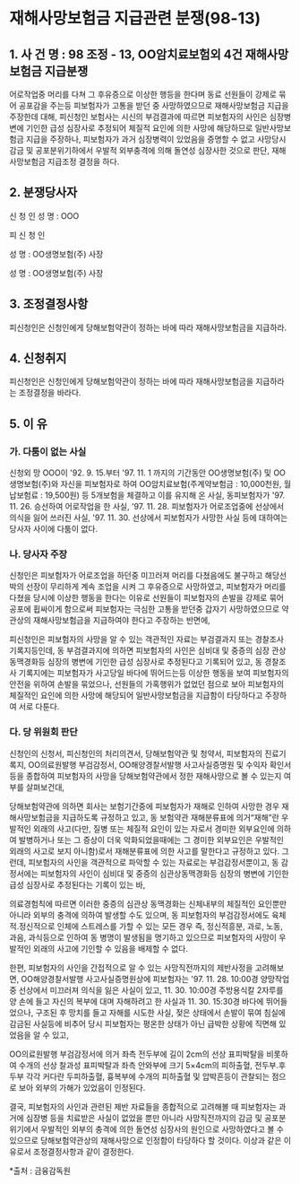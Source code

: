 # 재해사망보험금 지급관련 분쟁(98-13)

## 1. 사 건 명 : 98 조정 - 13, OO암치료보험외 4건 재해사망보험금 지급분쟁

어로작업중 머리를 다쳐 그 후유증으로 이상한 행등을 한다며 동료 선원들이 강제로 묶어 공포감을 주는등 피보험자가 고통을 받던 중 사망하였으므로 재해사망보험금  지급을 주장한데 대해, 피신청인 보험사는 시신의 부검결과에 따르면 피보험자의 사인은 심장병변에 기인한 급성 심장사로 추정되어 체질적 요인에 의한 사망에 해당하므로 일반사망보험금 지급을 주장하나, 피보험자가 과거 심장병력이 있었음을 증명할 수 없고 사망당시 감금 및 공포분위기하에서 우발적 외부충격에 의해 돌연성 심장사한 것으로 판단, 재해사망보험금 지급조정 결정을 하다.

## 2. 분쟁당사자

신  청  인   성  명 : OOO 

피 신 청 인  

성  명 : OO생명보험(주) 사장
             
성  명 : OO생명보험(주) 사장

## 3. 조정결정사항

피신청인은 신청인에게 당해보험약관이 정하는 바에 따라 재해사망보험금을 지급하라.

## 4. 신청취지

피신청인은 신청인에게 당해보험약관이 정하는 바에 따라 재해사망보험금을 지급하라는 조정결정을 바라다.


## 5. 이     유

### 가. 다툼이 없는 사실

신청외 망 OOO이 '92. 9. 15.부터 '97. 11. 1 까지의 기간동안 OO생명보험(주) 및 OO생명보험(주)와 자신을 피보험자로 하여 OO암치료보험(주계약보험금 : 10,000천원, 월납보험료 : 19,500원) 등 5개보험을 체결하고 이를 유지해 온 사실, 동피보험자가 '97. 11. 26. 승선하여 어로작업을 한 사실, '97. 11. 28. 피보험자가 어로조업중에 선상에서 의식을 잃어 쓰러진 사실, '97. 11. 30. 선상에서 피보험자가 사망한 사실 등에 대하여는 당사자 사이에 다툼이 없다.
                               
### 나. 당사자 주장

신청인은 피보험자가 어로조업을 하던중 미끄러져 머리를 다쳤음에도 불구하고 해당선박의 선장이 무리하게 계속 조업을 시켜 그 후유증으로 사망하였고, 피보험자가 머리를 다쳤을 당시에 이상한 행동을 한다는 이유로 선원들이 피보험자의 손발을 강제로 묶어 공포에 휩싸이게 함으로써 피보험자는 극심한 고통을 받던중 갑자기 사망하였으므로 약관상의 재해사망보험금을 지급하여야 한다고 주장하는 반면에,

피신청인은 피보험자의 사망을 알 수 있는 객관적인 자료는 부검결과지 또는 경찰조사 기록지등인데, 동 부검결과지에 의하면 피보험자의 사인은 심비대 및 중증의 심장 관상동맥경화등 심장의 병변에 기인한 급성 심장사로 추정된다고 기록되어  있고, 동 경찰조사 기록지에는 피보험자가 사고당일 바다에 뛰어드는등 이상한 행동을 보여 피보험자의 안전을 위하여 손발을 묶었으나, 선원들의 가혹행위가 없었던 점으로 보아 피보험자의 체질적인 요인에 의한 사망에 해당되어 일반사망보험금을 지급함이 타당하다고 주장하여 서로 다툰다.


### 다. 당 위원회 판단

신청인의 신청서, 피신청인의 처리의견서, 당해보험약관 및 청약서, 피보험자의 진료기록지, OO의료원발행 부검감정서, OO해양경찰서발행 사고사실증명원 및 수익자 확인서 등을 종합하여 피보험자의 사망을 당해보험약관에서 정한 재해사망으로 볼 수 있는지 여부를 살펴보건대,

당해보험약관에 의하면 회사는 보험기간중에 피보험자가 재해로 인하여 사망한 경우 재해사망보험금을 지급하도록 규정하고 있고, 동 보험약관 재해분류표에 의거“재해”란 우발적인 외래의 사고(다만, 질병 또는 체질적 요인이 있는 자로서 경미한 외부요인에 의하여 발병하거나 또는 그 증상이 더욱 악화되었을때에는 그 경미한 외부요인은 우발적인 외래의 사고로 보지 아니함)로서 재해분류표에 의한 사고를 말한다고 규정하고 있다. 그런데, 피보험자의 사인을 객관적으로 파악할 수 있는 자료로는 부검감정서뿐이고, 동 감정서에는 피보험자의 사인이 심비대 및 중증의 심관상동맥경화등 심장의 병변에 기인한 급성 심장사로 추정된다는 기록이 있는 바,  

의료경험칙에 따르면 이러한 중증의 심관상 동맥경화는 신체내부의 체질적인 요인뿐만 아니라 외부의 충격에 의하여 발생할 수도 있으며, 동 피보험자의 부검감정서에도 육체적․정신적으로 인체에 스트레스를 가할 수 있는 모든 경우 즉, 정신적흥분, 과로, 노동, 과음, 과식등으로 인하여 동 병명이 발생됨을 명기하고 있으므로 피보험자의 사망이 우발적인 외래의 사고에 기인할 수 있음을 배제할 수 없다.

한편, 피보험자의 사인을 간접적으로 알 수 있는 사망직전까지의 제반사정을 고려해보면, OO해양경찰서발행 사고사실증명원상에  피보험자는 '97. 11. 28. 10:00경 양망작업중 선상에서 미끄러져 의식을 잃은 사실이 있고, 11. 30. 10:00경 주방용식칼 2자루를 양 손에 들고 자신의 복부에 대며 자해하려고 한 사실과 11. 30. 15:30경 바다에 뛰어들었으나, 구조된 후 망치를 들고 자해를 시도한 사실, 젖은 상태에서 손발이 묶여 침실에 감금된 사실등에 비추어 당시 피보험자는 평온한 상태가 아닌 급박한 상황에 직면해 있었음을 알 수 있고,

OO의료원발행 부검감정서에 의거 좌측 전두부에 길이 2cm의 선상 표피박탈을 비롯하여 수개의 선상 찰과성 표피박탈과 좌측 안와부에 크기 5×4cm의 피하출혈, 전두부․후두부 각각 커다란 두피하출혈, 흉복부에 수개의 피하출혈 및 압박흔등이 관찰되는 점으로 보아 외부의 가해가 있었음이 인정된다.
    
결국, 피보험자의 사인과 관련된 제반 자료들을 종합적으로 고려해볼 때 피보험자는 과거에 심장병 등을 치료받은 사실이 없었을 뿐만 아니라 사망직전까지의 감금 및 공포분위기에서 우발적인 외부의 충격에 의한 돌연성 심장사의 원인으로 사망하였다고 볼 수 있으므로 당해보험약관상의 재해사망으로 인정함이 타당하다 할 것이다. 이상과 같은 이유로서 조정결정사항과 같이 결정한다.

*출처 : 금융감독원
